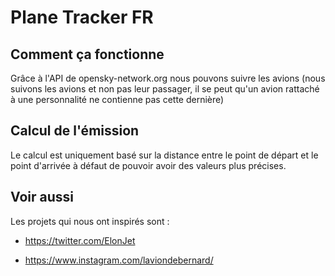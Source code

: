 # Plane Tracker FR


## Comment ça fonctionne

Grâce à l'API de opensky-network.org nous pouvons suivre les avions (nous suivons les avions et non pas leur passager, il se peut qu'un avion rattaché à une personnalité ne contienne pas cette dernière)


## Calcul de l'émission

Le calcul est uniquement basé sur la distance entre le point de départ et le point d'arrivée à défaut de pouvoir avoir des valeurs plus précises.


## Voir aussi

Les projets qui nous ont inspirés sont :

  - https://twitter.com/ElonJet
  
  - https://www.instagram.com/laviondebernard/
